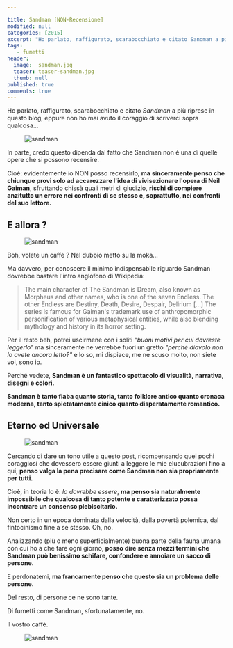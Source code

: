 ```yaml
---

title: Sandman [NON-Recensione]
modified: null
categories: [2015]
excerpt: "Ho parlato, raffigurato, scarabocchiato e citato Sandman a più riprese in questo blog, eppure non ho mai avuto il coraggio di scriverci sopra qualcosa."
tags: 
   - fumetti
header:  
  image:  sandman.jpg
  teaser: teaser-sandman.jpg
  thumb: null
published: true
comments: true
---
```


Ho parlato, raffigurato, scarabocchiato e citato _Sandman_ a più riprese in questo blog, eppure non ho mai avuto il coraggio di scriverci sopra qualcosa...

<figure>
<img src='http://3.bp.blogspot.com/-Pu3kO6s4n6E/VicgbwWAjFI/AAAAAAAANEs/IlPKFPedVMQ/s1600/lucifer.jpg' alt='sandman'>
</figure>

In parte, credo questo dipenda dal fatto che Sandman non è una di quelle opere che si possono recensire.

Cioè: evidentemente io NON posso recensirlo, **ma sinceramente penso che chiunque provi solo ad accarezzare l'idea di vivisezionare l'opera di Neil Gaiman**, sfruttando chissà quali metri di giudizio, **rischi di compiere anzitutto un errore nei confronti di se stesso e, soprattutto, nei confronti del suo lettore.**

## E allora ?

<figure>
<img src='http://2.bp.blogspot.com/-1BO4U37K3HA/VicfU4VDl8I/AAAAAAAANEU/R5N-XZWiNjM/s1600/sandman.jpg' alt='sandman'>
</figure>

Boh, volete un caffè ? Nel dubbio metto su la moka...

Ma davvero, per conoscere il minimo indispensabile riguardo Sandman dovrebbe bastare l'intro anglofono di Wikipedia:

> The main character of The Sandman is Dream, also known as Morpheus and other names, who is one of the seven Endless. The other Endless are Destiny, Death, Desire, Despair, Delirium [...] The series is famous for Gaiman's trademark use of anthropomorphic personification of various metaphysical entities, while also blending mythology and history in its horror setting.

Per il resto beh, potrei uscirmene con i soliti _"buoni motivi per cui dovreste leggerlo"_ ma sinceramente ne verrebbe fuori un gretto _"perché diavolo non lo avete ancora letto?"_ e lo so, mi dispiace, me ne scuso molto, non siete voi, sono io.

Perché vedete, **Sandman è un fantastico spettacolo di visualità, narrativa, disegni e colori.**

**Sandman è tanto fiaba quanto storia, tanto folklore antico quanto cronaca moderna, tanto spietatamente cinico quanto disperatamente romantico.**

## Eterno ed Universale

<figure>
<img src='http://1.bp.blogspot.com/-UVFHpgskOpc/VicfgeKaScI/AAAAAAAANEc/p1oNVlZRj0k/s1600/sandman2.jpg' alt='sandman'>
</figure>

Cercando di dare un tono utile a questo post, ricompensando quei pochi coraggiosi che dovessero essere giunti a leggere le mie elucubrazioni fino a qui, **penso valga la pena precisare come Sandman non sia propriamente per tutti.**

Cioè, in teoria lo è: _lo dovrebbe essere_, **ma penso sia naturalmente impossibile che qualcosa di tanto potente e caratterizzato possa incontrare un consenso plebiscitario.**

Non certo in un epoca dominata dalla velocità, dalla povertà polemica, dal fintocinismo fine a se stesso. Oh, no.

Analizzando (più o meno superficialmente) buona parte della fauna umana con cui ho a che fare ogni giorno, **posso dire senza mezzi termini che Sandman può benissimo schifare, confondere e annoiare un sacco di persone.**

E perdonatemi, **ma francamente penso che questo sia un problema delle persone.**

Del resto, di persone ce ne sono tante.

Di fumetti come Sandman, sfortunatamente, no.

Il vostro caffè.

<figure>
<img src='http://3.bp.blogspot.com/-pXH2kmU0w4g/VicglgJKEXI/AAAAAAAANE0/cDe1n75LSZA/s1600/Death_%2528DC_Comics%2529.jpg' alt='sandman'>
</figure>